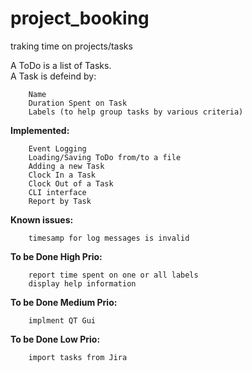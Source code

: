 # project_booking
traking time on projects/tasks

A ToDo is a list of Tasks.  
A Task is defeind by:
```
    Name
    Duration Spent on Task
    Labels (to help group tasks by various criteria)
```  


**Implemented:**
```
    Event Logging
    Loading/Saving ToDo from/to a file
    Adding a new Task
    Clock In a Task
    Clock Out of a Task
    CLI interface
    Report by Task
```

**Known issues:**
```
    timesamp for log messages is invalid
```

**To be Done High Prio:**
```
    report time spent on one or all labels
    display help information
```  
  
**To be Done Medium Prio:**
```
    implment QT Gui
``` 
  
**To be Done Low Prio:**
```
    import tasks from Jira
```  

  
